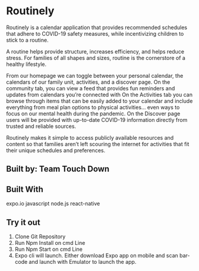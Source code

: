 # Routinely
Routinely is a calendar application that provides recommended schedules that adhere to COVID-19 safety measures, while incentivizing children to stick to a routine.

A routine helps provide structure, increases efficiency, and helps reduce stress. For families of all shapes and sizes, routine is the cornerstore of a healthy lifestyle.

From our homepage we can toggle between your personal calendar, the calendars of our family unit, activities, and a discover page.
On the community tab, you can view a feed that provides fun reminders and updates from calendars you’re connected with
On the Activities tab you can browse through items that can be easily added to your calendar and include everything from meal plan options to physical activities… even ways to focus on our mental health during the pandemic. 
On the Discover page users will be provided with up-to-date COVID-19 information directly from trusted and reliable sources.

Routinely makes it simple to access publicly available resources and content so that families aren’t left scouring the internet for activities that fit their unique schedules and preferences.


## Built by: Team Touch Down

## Built With
expo.io
javascript
node.js
react-native

## Try it out
1. Clone Git Repository
2. Run Npm Install on cmd Line
3. Run Npm Start on cmd Line
4. Expo cli will launch. Either download Expo app on mobile and scan bar-code and launch with Emulator to launch the app.
